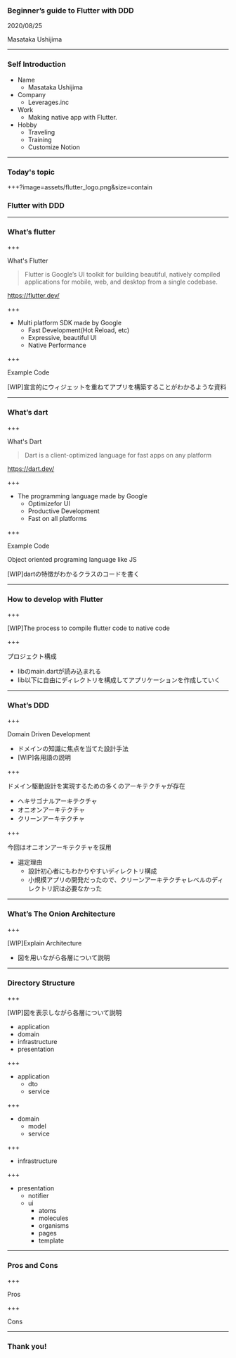 ### Beginner’s guide to Flutter with DDD

2020/08/25

Masataka Ushijima

---

### Self Introduction

- Name
  - Masataka Ushijima
- Company
  - Leverages.inc
- Work
  - Making native app with Flutter.
- Hobby
  - Traveling
  - Training
  - Customize Notion

---

### Today's topic

+++?image=assets/flutter_logo.png&size=contain

### Flutter with DDD

---

### What’s flutter

+++

What's Flutter

> Flutter is Google’s UI toolkit for building beautiful, natively compiled applications for mobile, web, and desktop from a single codebase.

https://flutter.dev/

+++

- Multi platform SDK made by Google
  - Fast Development(Hot Reload, etc)
  - Expressive, beautiful UI
  - Native Performance

+++

Example Code

[WIP]宣言的にウィジェットを重ねてアプリを構築することがわかるような資料


---

### What’s dart

+++

What's Dart

> Dart is a client-optimized language for fast apps on any platform

https://dart.dev/

+++

- The programming language made by Google
  - Optimizefor UI
  - Productive Development
  - Fast on all platforms

+++

Example Code

Object oriented programing language like JS

[WIP]dartの特徴がわかるクラスのコードを書く

---

### How to develop with Flutter

+++

[WIP]The process to compile flutter code to native code

+++

プロジェクト構成

- libのmain.dartが読み込まれる
- lib以下に自由にディレクトリを構成してアプリケーションを作成していく

---

### What’s DDD

+++

Domain Driven Development
- ドメインの知識に焦点を当てた設計手法
- [WIP]各用語の説明

+++

ドメイン駆動設計を実現するための多くのアーキテクチャが存在

- ヘキサゴナルアーキテクチャ
- オニオンアーキテクチャ
- クリーンアーキテクチャ

+++

今回はオニオンアーキテクチャを採用
- 選定理由
  - 設計初心者にもわかりやすいディレクトリ構成
  - 小規模アプリの開発だったので、クリーンアーキテクチャレベルのディレクトリ訳は必要なかった

---

### What’s The Onion Architecture

+++

[WIP]Explain Architecture
- 図を用いながら各層について説明

---

### Directory Structure

+++

[WIP]図を表示しながら各層について説明
- application
- domain
- infrastructure
- presentation

+++

- application
  - dto
  - service

+++

- domain
  - model
  - service

+++

- infrastructure

+++

- presentation
  - notifier
  - ui
    - atoms
    - molecules
    - organisms
    - pages
    - template

---

### Pros and Cons

+++

Pros

+++

Cons

---

### Thank you!
